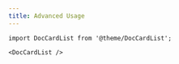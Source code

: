 ```yaml
---
title: Advanced Usage
---
```


```mdx-code-block
import DocCardList from '@theme/DocCardList';

<DocCardList />
```
